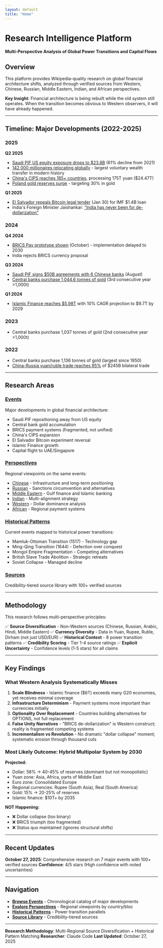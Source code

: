 ```yaml
---
layout: default
title: "Home"
---
```


# Research Intelligence Platform

**Multi-Perspective Analysis of Global Power Transitions and Capital Flows**

## Overview

This platform provides Wikipedia-quality research on global financial architecture shifts, analyzed through verified sources from Western, Chinese, Russian, Middle Eastern, Indian, and African perspectives.

**Key Insight**: Financial architecture is being rebuilt while the old system still operates. When the transition becomes obvious to Western observers, it will have already happened.

---

## Timeline: Major Developments (2022-2025)

### 2025

**Q2 2025**
- [Saudi PIF US equity exposure drops to $23.8B](/events/saudi-pif-repositioning) (61% decline from 2021)
- [142,000 millionaires relocating globally](/events/capital-flight-uae-singapore) - largest voluntary wealth transfer in modern history
- [China's CIPS reaches 185+ countries](/events/china-cips-expansion), processing 175T yuan ($24.47T)
- [Poland gold reserves surge](/events/central-bank-gold-2025) - targeting 30% in gold

**Q1 2025**
- [El Salvador repeals Bitcoin legal tender](/events/el-salvador-bitcoin-reversal) (Jan 30) for IMF $1.4B loan
- India's Foreign Minister Jaishankar: ["India has never been for de-dollarization"](/perspectives/indian/brics-payments-stance)

### 2024

**Q4 2024**
- [BRICS Pay prototype shown](/events/brics-payment-systems) (October) - implementation delayed to 2030
- India rejects BRICS currency proposal

**Q3 2024**
- [Saudi PIF signs $50B agreements with 6 Chinese banks](/events/saudi-pif-repositioning) (August)
- [Central banks purchase 1,044.6 tonnes of gold](/events/central-bank-gold-2024) (3rd consecutive year >1,000t)

**Q1 2024**
- [Islamic Finance reaches $5.98T](/events/islamic-finance-growth) with 10% CAGR projection to $9.7T by 2029

### 2023

- Central banks purchase 1,037 tonnes of gold (2nd consecutive year >1,000t)

### 2022

- Central banks purchase 1,136 tonnes of gold (largest since 1950)
- [China-Russia yuan/ruble trade reaches 95%](/events/brics-payment-systems) of $245B bilateral trade

---

## Research Areas

### [Events](/events/)
Major developments in global financial architecture:
- Saudi PIF repositioning away from US equity
- Central bank gold accumulation
- BRICS payment systems (fragmented, not unified)
- China's CIPS expansion
- El Salvador Bitcoin experiment reversal
- Islamic Finance growth
- Capital flight to UAE/Singapore

### [Perspectives](/perspectives/)
Regional viewpoints on the same events:
- [Chinese](/perspectives/chinese/) - Infrastructure and long-term positioning
- [Russian](/perspectives/russian/) - Sanctions circumvention and alternatives
- [Middle Eastern](/perspectives/middle-eastern/) - Gulf finance and Islamic banking
- [Indian](/perspectives/indian/) - Multi-alignment strategy
- [Western](/perspectives/western/) - Dollar dominance analysis
- [African](/perspectives/african/) - Regional payment systems

### [Historical Patterns](/historical-patterns/)
Current events mapped to historical power transitions:
- Mamluk-Ottoman Transition (1517) - Technology gap
- Ming-Qing Transition (1644) - Defection over conquest
- Mongol Empire Fragmentation - Competing alternatives
- British Slave Trade Abolition - Strategic retreats
- Soviet Collapse - Managed decline

### [Sources](/sources)
Credibility-tiered source library with 100+ verified sources

---

## Methodology

This research follows multi-perspective principles:

✅ **Source Diversification** - Non-Western sources (Chinese, Russian, Arabic, Hindi, Middle Eastern)
✅ **Currency Diversity** - Data in Yuan, Rupee, Ruble, Dirham (not just USD/EUR)
✅ **Historical Context** - 8 power transition patterns
✅ **Credibility Scoring** - Tier 1-4 source ratings
✅ **Explicit Uncertainty** - Confidence levels (1-5 stars) for all claims

---

## Key Findings

### What Western Analysis Systematically Misses

1. **Scale Blindness** - Islamic finance ($6T) exceeds many G20 economies, yet receives minimal coverage
2. **Infrastructure Determinism** - Payment systems more important than currencies initially
3. **Optionality Over Replacement** - Countries building alternatives for OPTIONS, not full replacement
4. **False Unity Narratives** - "BRICS de-dollarization" is Western construct; reality is fragmented competing systems
5. **Incrementalism vs Revolution** - No dramatic "dollar collapse" moment; systematic erosion through thousand cuts

### Most Likely Outcome: Hybrid Multipolar System by 2030

**Projected:**
- Dollar: 58% → 40-45% of reserves (dominant but not monopolistic)
- Yuan zone: Asia, Africa, parts of Middle East
- Euro zone: Consolidated Europe
- Regional currencies: Rupee (South Asia), Real (South America)
- Gold: 15% → 20-25% of reserves
- Islamic finance: $10T+ by 2035

**NOT Happening:**
- ❌ Dollar collapse (too binary)
- ❌ BRICS triumph (too fragmented)
- ❌ Status quo maintained (ignores structural shifts)

---

## Recent Updates

**October 27, 2025**: Comprehensive research on 7 major events with 100+ verified sources
**Confidence**: 4/5 stars (High confidence with noted uncertainties)

---

## Navigation

- **[Browse Events](/events/)** - Chronological catalog of major developments
- **[Explore Perspectives](/perspectives/)** - Regional viewpoints by country/bloc
- **[Historical Patterns](/historical-patterns/)** - Power transition parallels
- **[Source Library](/sources)** - Credibility-tiered sources

---

**Research Methodology**: Multi-Regional Source Diversification + Historical Pattern Matching
**Researcher**: Claude Code
**Last Updated**: October 27, 2025
